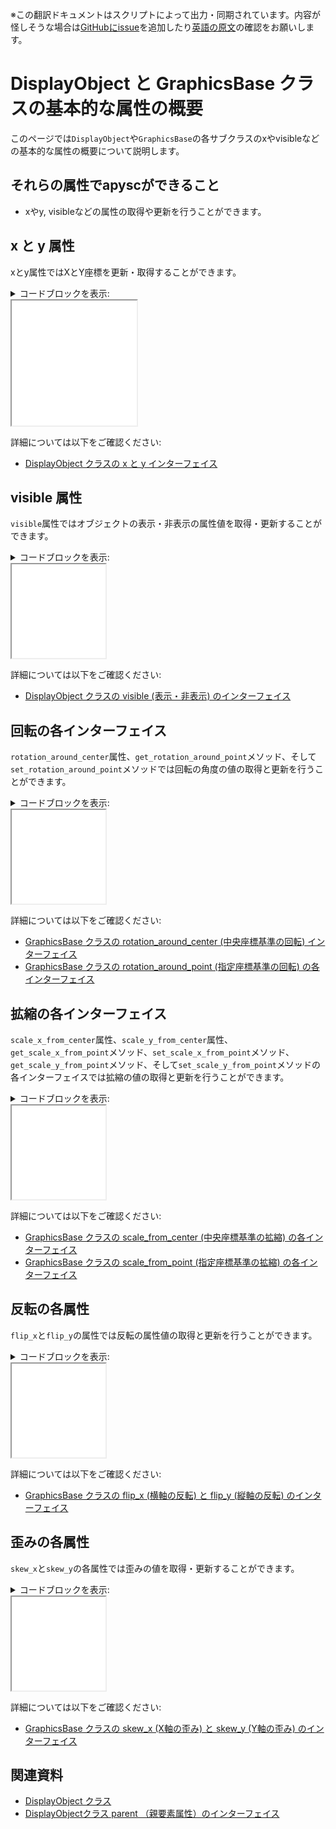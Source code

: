 <span class="inconspicuous-txt">※この翻訳ドキュメントはスクリプトによって出力・同期されています。内容が怪しそうな場合は<a href="https://github.com/simon-ritchie/apysc/issues" target="_blank">GitHubにissue</a>を追加したり[英語の原文](https://simon-ritchie.github.io/apysc/en/display_object_and_graphics_base_prop_abstract.html)の確認をお願いします。</span>

# DisplayObject と GraphicsBase クラスの基本的な属性の概要

このページでは`DisplayObject`や`GraphicsBase`の各サブクラスのxやvisibleなどの基本的な属性の概要について説明します。

## それらの属性でapyscができること

- xやy, visibleなどの属性の取得や更新を行うことができます。

## x と y 属性

xとy属性ではXとY座標を更新・取得することができます。

<details>
<summary>コードブロックを表示:</summary>

```py
# runnable
from typing_extensions import TypedDict

import apysc as ap


class RectOptions(TypedDict):
    rectangle: ap.Rectangle
    direction: ap.Int


def on_timer(e: ap.TimerEvent, options: RectOptions) -> None:
    """
    The handler that the timer calls.

    Parameters
    ----------
    e : ap.TimerEvent
        Event instance.
    options : RectOptions
        Optional arguments dictionary.
    """
    rectangle: ap.Rectangle = options["rectangle"]
    direction: ap.Int = options["direction"]
    rectangle.x += direction
    rectangle.y += direction

    with ap.If(rectangle.x >= 100):
        direction.value = -1
        ap.Return()

    with ap.If(rectangle.x <= 50):
        direction.value = 1
        ap.Return()


ap.Stage(
    background_color=ap.Color("#333"),
    stage_width=200,
    stage_height=200,
    stage_elem_id="stage",
)
sprite: ap.Sprite = ap.Sprite()
sprite.graphics.begin_fill(color=ap.Color("#0af"))
rectangle: ap.Rectangle = sprite.graphics.draw_rect(x=50, y=50, width=50, height=50)

direction: ap.Int = ap.Int(1)
options: RectOptions = {"rectangle": rectangle, "direction": direction}
ap.Timer(on_timer, delay=ap.FPS.FPS_60, options=options).start()

ap.save_overall_html(dest_dir_path="do_and_graphics_base_prop_abstract_x_and_y/")
```

</details>

<iframe src="static/do_and_graphics_base_prop_abstract_x_and_y/index.html" width="200" height="200"></iframe>

詳細については以下をご確認ください:

- [DisplayObject クラスの x と y インターフェイス](jp_display_object_x_and_y.md)

## visible 属性

`visible`属性ではオブジェクトの表示・非表示の属性値を取得・更新することができます。

<details>
<summary>コードブロックを表示:</summary>

```py
# runnable
from typing_extensions import TypedDict

import apysc as ap


class RectOptions(TypedDict):
    rectangle: ap.Rectangle


def on_timer(e: ap.TimerEvent, options: RectOptions) -> None:
    """
    The handler that the timer calls.

    Parameters
    ----------
    e : ap.TimerEvent
        Event instance.
    options : RectOptions
        Optional arguments dictionary.
    """
    rectangle: ap.Rectangle = options["rectangle"]
    rectangle.visible = rectangle.visible.not_


ap.Stage(
    background_color=ap.Color("#333"),
    stage_width=150,
    stage_height=150,
    stage_elem_id="stage",
)
sprite: ap.Sprite = ap.Sprite()
sprite.graphics.begin_fill(color=ap.Color("#0af"))
rectangle: ap.Rectangle = sprite.graphics.draw_rect(x=50, y=50, width=50, height=50)

options: RectOptions = {"rectangle": rectangle}
ap.Timer(on_timer, delay=1000, options=options).start()

ap.save_overall_html(dest_dir_path="do_and_graphics_base_prop_abstract_visible/")
```

</details>

<iframe src="static/do_and_graphics_base_prop_abstract_visible/index.html" width="150" height="150"></iframe>

詳細については以下をご確認ください:

- [DisplayObject クラスの visible (表示・非表示) のインターフェイス](jp_display_object_visible.md)

## 回転の各インターフェイス

`rotation_around_center`属性、`get_rotation_around_point`メソッド、そして`set_rotation_around_point`メソッドでは回転の角度の値の取得と更新を行うことができます。

<details>
<summary>コードブロックを表示:</summary>

```py
# runnable
from typing_extensions import TypedDict

import apysc as ap


class RectOptions(TypedDict):
    rectangle: ap.Rectangle


def on_timer(e: ap.TimerEvent, options: RectOptions) -> None:
    """
    The handler that the timer calls.

    Parameters
    ----------
    e : ap.TimerEvent
        Event instance.
    options : RectOptions
        Optional arguments dictionary.
    """
    rectangle: ap.Rectangle = options["rectangle"]
    rectangle.rotation_around_center += 1


ap.Stage(
    background_color=ap.Color("#333"),
    stage_width=150,
    stage_height=150,
    stage_elem_id="stage",
)
sprite: ap.Sprite = ap.Sprite()
sprite.graphics.begin_fill(color=ap.Color("#0af"))
rectangle: ap.Rectangle = sprite.graphics.draw_rect(x=50, y=50, width=50, height=50)

options: RectOptions = {"rectangle": rectangle}
ap.Timer(on_timer, delay=ap.FPS.FPS_60, options=options).start()

ap.save_overall_html(dest_dir_path="do_and_graphics_base_prop_abstract_rotation/")
```

</details>

<iframe src="static/do_and_graphics_base_prop_abstract_rotation/index.html" width="150" height="150"></iframe>

詳細については以下をご確認ください:

- [GraphicsBase クラスの rotation_around_center (中央座標基準の回転) インターフェイス](jp_graphics_base_rotation_around_center.md)
- [GraphicsBase クラスの rotation_around_point (指定座標基準の回転) の各インターフェイス](jp_graphics_base_rotation_around_point.md)

## 拡縮の各インターフェイス

`scale_x_from_center`属性、`scale_y_from_center`属性、`get_scale_x_from_point`メソッド、`set_scale_x_from_point`メソッド、`get_scale_y_from_point`メソッド、そして`set_scale_y_from_point`メソッドの各インターフェイスでは拡縮の値の取得と更新を行うことができます。

<details>
<summary>コードブロックを表示:</summary>

```py
# runnable
from typing_extensions import TypedDict

import apysc as ap


class RectOptions(TypedDict):
    rectangle: ap.Rectangle
    scale_value: ap.Number


def on_timer(e: ap.TimerEvent, options: RectOptions) -> None:
    """
    The handler that the timer calls.

    Parameters
    ----------
    e : ap.TimerEvent
        Event instance.
    options : RectOptions
        Optional arguments dictionary.
    """
    rectangle: ap.Rectangle = options["rectangle"]
    scale_value: ap.Number = options["scale_value"]
    rectangle.scale_x_from_center += scale_value
    rectangle.scale_y_from_center += scale_value

    with ap.If(rectangle.scale_x_from_center >= 2.0):
        scale_value.value = -0.01
        ap.Return()

    with ap.If(rectangle.scale_y_from_center <= 0.5):
        scale_value.value = 0.01
        ap.Return()


ap.Stage(
    background_color=ap.Color("#333"),
    stage_width=150,
    stage_height=150,
    stage_elem_id="stage",
)
sprite: ap.Sprite = ap.Sprite()
sprite.graphics.begin_fill(color=ap.Color("#0af"))
rectangle: ap.Rectangle = sprite.graphics.draw_rect(x=50, y=50, width=50, height=50)

scale_value: ap.Number = ap.Number(0.01)
options: RectOptions = {"rectangle": rectangle, "scale_value": scale_value}
ap.Timer(on_timer, delay=ap.FPS.FPS_60, options=options).start()

ap.save_overall_html(dest_dir_path="do_and_graphics_base_prop_abstract_scale/")
```

</details>

<iframe src="static/do_and_graphics_base_prop_abstract_scale/index.html" width="150" height="150"></iframe>

詳細については以下をご確認ください:

- [GraphicsBase クラスの scale_from_center (中央座標基準の拡縮) の各インターフェイス](jp_graphics_base_scale_from_center.md)
- [GraphicsBase クラスの scale_from_point (指定座標基準の拡縮) の各インターフェイス](jp_graphics_base_scale_from_point.md)

## 反転の各属性

`flip_x`と`flip_y`の属性では反転の属性値の取得と更新を行うことができます。

<details>
<summary>コードブロックを表示:</summary>

```py
# runnable
from typing_extensions import TypedDict

import apysc as ap


class LineOptions(TypedDict):
    line: ap.Line


def on_timer(e: ap.TimerEvent, options: LineOptions) -> None:
    """
    The handler that the timer calls.

    Parameters
    ----------
    e : ap.TimerEvent
        Event instance.
    options : LineOptions
        Optional arguments dictionary.
    """
    line: ap.Line = options["line"]
    line.flip_x = line.flip_x.not_


ap.Stage(
    background_color=ap.Color("#333"),
    stage_width=150,
    stage_height=150,
    stage_elem_id="stage",
)
sprite: ap.Sprite = ap.Sprite()
sprite.graphics.line_style(color=ap.Color("#fff"), thickness=5)
line: ap.Line = sprite.graphics.draw_line(x_start=50, y_start=50, x_end=100, y_end=100)

options: LineOptions = {"line": line}
ap.Timer(on_timer, delay=1000, options=options).start()

ap.save_overall_html(dest_dir_path="do_and_graphics_base_prop_abstract_flip/")
```

</details>

<iframe src="static/do_and_graphics_base_prop_abstract_flip/index.html" width="150" height="150"></iframe>

詳細については以下をご確認ください:

- [GraphicsBase クラスの flip_x (横軸の反転) と flip_y (縦軸の反転) のインターフェイス](jp_graphics_base_flip_interfaces.md)

## 歪みの各属性

`skew_x`と`skew_y`の各属性では歪みの値を取得・更新することができます。

<details>
<summary>コードブロックを表示:</summary>

```py
# runnable
from typing_extensions import TypedDict

import apysc as ap


class RectOptions(TypedDict):
    rectangle: ap.Rectangle


def on_timer(e: ap.TimerEvent, options: RectOptions) -> None:
    """
    The handler that the timer calls.

    Parameters
    ----------
    e : ap.TimerEvent
        Event instance.
    options : RectOptions
        Optional arguments dictionary.
    """
    rectangle: ap.Rectangle = options["rectangle"]
    rectangle.skew_x += 1


ap.Stage(
    background_color=ap.Color("#333"),
    stage_width=150,
    stage_height=150,
    stage_elem_id="stage",
)
sprite: ap.Sprite = ap.Sprite()
sprite.graphics.begin_fill(color=ap.Color("#0af"))
rectangle: ap.Rectangle = sprite.graphics.draw_rect(x=50, y=50, width=50, height=50)

options: RectOptions = {"rectangle": rectangle}
ap.Timer(on_timer, delay=ap.FPS.FPS_60, options=options).start()

ap.save_overall_html(dest_dir_path="do_and_graphics_base_prop_abstract_skew/")
```

</details>

<iframe src="static/do_and_graphics_base_prop_abstract_skew/index.html" width="150" height="150"></iframe>

詳細については以下をご確認ください:

- [GraphicsBase クラスの skew_x (X軸の歪み) と skew_y (Y軸の歪み) のインターフェイス](jp_graphics_base_skew.md)

## 関連資料

- [DisplayObject クラス](jp_display_object.md)
- [DisplayObjectクラス parent （親要素属性）のインターフェイス](jp_display_object_parent.md)